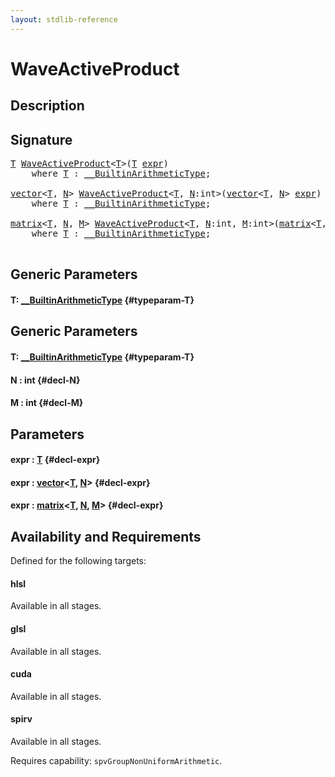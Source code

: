 ```yaml
---
layout: stdlib-reference
---
```


# WaveActiveProduct

## Description





## Signature 

<pre>
<a href="/stdlib-reference/global-decls/WaveActiveProduct#typeparam-T" class="code_type">T</a> <a href="/stdlib-reference/global-decls/WaveActiveProduct">WaveActiveProduct</a>&lt;<a href="/stdlib-reference/global-decls/WaveActiveProduct#typeparam-T" class="code_type">T</a>&gt;(<a href="/stdlib-reference/global-decls/WaveActiveProduct#typeparam-T" class="code_type">T</a> <a href="/stdlib-reference/global-decls/WaveActiveProduct#decl-expr" class="code_param">expr</a>)
    <span class='code_keyword'>where</span> <a href="/stdlib-reference/global-decls/WaveActiveProduct#typeparam-T" class="code_type">T</a> : <a href="/stdlib-reference/interfaces/BuiltinArithmeticType/index">__BuiltinArithmeticType</a>;

<a href="/stdlib-reference/types/vector/index">vector</a>&lt;<a href="/stdlib-reference/global-decls/WaveActiveProduct#typeparam-T" class="code_type">T</a>, <a href="/stdlib-reference/global-decls/WaveActiveProduct#decl-N" class="code_var">N</a>&gt; <a href="/stdlib-reference/global-decls/WaveActiveProduct">WaveActiveProduct</a>&lt;<a href="/stdlib-reference/global-decls/WaveActiveProduct#typeparam-T" class="code_type">T</a>, <a href="/stdlib-reference/global-decls/WaveActiveProduct#decl-N" class="code_var">N</a>:<span class="code_keyword">int</span>&gt;(<a href="/stdlib-reference/types/vector/index">vector</a>&lt;<a href="/stdlib-reference/global-decls/WaveActiveProduct#typeparam-T" class="code_type">T</a>, <a href="/stdlib-reference/global-decls/WaveActiveProduct#decl-N" class="code_var">N</a>&gt; <a href="/stdlib-reference/global-decls/WaveActiveProduct#decl-expr" class="code_param">expr</a>)
    <span class='code_keyword'>where</span> <a href="/stdlib-reference/global-decls/WaveActiveProduct#typeparam-T" class="code_type">T</a> : <a href="/stdlib-reference/interfaces/BuiltinArithmeticType/index">__BuiltinArithmeticType</a>;

<a href="/stdlib-reference/types/matrix/index">matrix</a>&lt;<a href="/stdlib-reference/global-decls/WaveActiveProduct#typeparam-T" class="code_type">T</a>, <a href="/stdlib-reference/global-decls/WaveActiveProduct#decl-N" class="code_var">N</a>, <a href="/stdlib-reference/global-decls/WaveActiveProduct#decl-M" class="code_var">M</a>&gt; <a href="/stdlib-reference/global-decls/WaveActiveProduct">WaveActiveProduct</a>&lt;<a href="/stdlib-reference/global-decls/WaveActiveProduct#typeparam-T" class="code_type">T</a>, <a href="/stdlib-reference/global-decls/WaveActiveProduct#decl-N" class="code_var">N</a>:<span class="code_keyword">int</span>, <a href="/stdlib-reference/global-decls/WaveActiveProduct#decl-M" class="code_var">M</a>:<span class="code_keyword">int</span>&gt;(<a href="/stdlib-reference/types/matrix/index">matrix</a>&lt;<a href="/stdlib-reference/global-decls/WaveActiveProduct#typeparam-T" class="code_type">T</a>, <a href="/stdlib-reference/global-decls/WaveActiveProduct#decl-N" class="code_var">N</a>, <a href="/stdlib-reference/global-decls/WaveActiveProduct#decl-M" class="code_var">M</a>&gt; <a href="/stdlib-reference/global-decls/WaveActiveProduct#decl-expr" class="code_param">expr</a>)
    <span class='code_keyword'>where</span> <a href="/stdlib-reference/global-decls/WaveActiveProduct#typeparam-T" class="code_type">T</a> : <a href="/stdlib-reference/interfaces/BuiltinArithmeticType/index">__BuiltinArithmeticType</a>;

</pre>

## Generic Parameters

#### T: [\_\_BuiltinArithmeticType](/stdlib-reference/interfaces/BuiltinArithmeticType/index) {#typeparam-T}

## Generic Parameters

#### T: [\_\_BuiltinArithmeticType](/stdlib-reference/interfaces/BuiltinArithmeticType/index) {#typeparam-T}
#### N  : int {#decl-N}
#### M  : int {#decl-M}

## Parameters

#### expr  : [T](/stdlib-reference/global-decls/WaveActiveProduct#typeparam-T) {#decl-expr}
#### expr  : [vector](/stdlib-reference/types/vector/index)\<[T](/stdlib-reference/types/vector/index#typeparam-T), [N](/stdlib-reference/types/vector/index#decl-N)\> {#decl-expr}
#### expr  : [matrix](/stdlib-reference/types/matrix/index)\<[T](/stdlib-reference/types/matrix/T), [N](/stdlib-reference/types/matrix/index#decl-N), [M](/stdlib-reference/types/matrix/index#decl-M)\> {#decl-expr}

## Availability and Requirements

Defined for the following targets:

#### hlsl
Available in all stages.

#### glsl
Available in all stages.

#### cuda
Available in all stages.

#### spirv
Available in all stages.

Requires capability: `spvGroupNonUniformArithmetic`.


